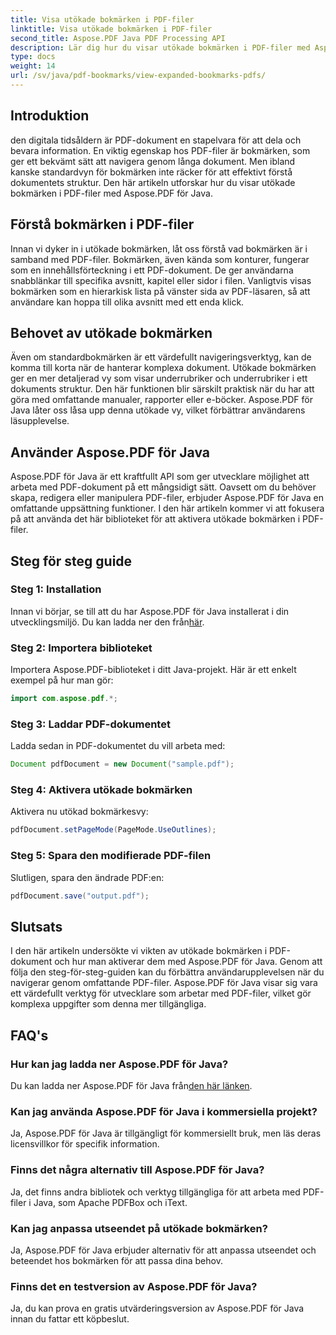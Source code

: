 ```yaml
---
title: Visa utökade bokmärken i PDF-filer
linktitle: Visa utökade bokmärken i PDF-filer
second_title: Aspose.PDF Java PDF Processing API
description: Lär dig hur du visar utökade bokmärken i PDF-filer med Aspose.PDF för Java. Förbättra dokumentnavigering med steg-för-steg-vägledning.
type: docs
weight: 14
url: /sv/java/pdf-bookmarks/view-expanded-bookmarks-pdfs/
---
```


## Introduktion

den digitala tidsåldern är PDF-dokument en stapelvara för att dela och bevara information. En viktig egenskap hos PDF-filer är bokmärken, som ger ett bekvämt sätt att navigera genom långa dokument. Men ibland kanske standardvyn för bokmärken inte räcker för att effektivt förstå dokumentets struktur. Den här artikeln utforskar hur du visar utökade bokmärken i PDF-filer med Aspose.PDF för Java.

## Förstå bokmärken i PDF-filer

Innan vi dyker in i utökade bokmärken, låt oss förstå vad bokmärken är i samband med PDF-filer. Bokmärken, även kända som konturer, fungerar som en innehållsförteckning i ett PDF-dokument. De ger användarna snabblänkar till specifika avsnitt, kapitel eller sidor i filen. Vanligtvis visas bokmärken som en hierarkisk lista på vänster sida av PDF-läsaren, så att användare kan hoppa till olika avsnitt med ett enda klick.

## Behovet av utökade bokmärken

Även om standardbokmärken är ett värdefullt navigeringsverktyg, kan de komma till korta när de hanterar komplexa dokument. Utökade bokmärken ger en mer detaljerad vy som visar underrubriker och underrubriker i ett dokuments struktur. Den här funktionen blir särskilt praktisk när du har att göra med omfattande manualer, rapporter eller e-böcker. Aspose.PDF för Java låter oss låsa upp denna utökade vy, vilket förbättrar användarens läsupplevelse.

## Använder Aspose.PDF för Java

Aspose.PDF för Java är ett kraftfullt API som ger utvecklare möjlighet att arbeta med PDF-dokument på ett mångsidigt sätt. Oavsett om du behöver skapa, redigera eller manipulera PDF-filer, erbjuder Aspose.PDF för Java en omfattande uppsättning funktioner. I den här artikeln kommer vi att fokusera på att använda det här biblioteket för att aktivera utökade bokmärken i PDF-filer.

## Steg för steg guide

### Steg 1: Installation
 Innan vi börjar, se till att du har Aspose.PDF för Java installerat i din utvecklingsmiljö. Du kan ladda ner den från[här](https://releases.aspose.com/pdf/java/).

### Steg 2: Importera biblioteket
Importera Aspose.PDF-biblioteket i ditt Java-projekt. Här är ett enkelt exempel på hur man gör:

```java
import com.aspose.pdf.*;
```

### Steg 3: Laddar PDF-dokumentet
Ladda sedan in PDF-dokumentet du vill arbeta med:

```java
Document pdfDocument = new Document("sample.pdf");
```

### Steg 4: Aktivera utökade bokmärken
Aktivera nu utökad bokmärkesvy:

```java
pdfDocument.setPageMode(PageMode.UseOutlines);
```

### Steg 5: Spara den modifierade PDF-filen
Slutligen, spara den ändrade PDF:en:

```java
pdfDocument.save("output.pdf");
```

## Slutsats

I den här artikeln undersökte vi vikten av utökade bokmärken i PDF-dokument och hur man aktiverar dem med Aspose.PDF för Java. Genom att följa den steg-för-steg-guiden kan du förbättra användarupplevelsen när du navigerar genom omfattande PDF-filer. Aspose.PDF för Java visar sig vara ett värdefullt verktyg för utvecklare som arbetar med PDF-filer, vilket gör komplexa uppgifter som denna mer tillgängliga.

## FAQ's

### Hur kan jag ladda ner Aspose.PDF för Java?

 Du kan ladda ner Aspose.PDF för Java från[den här länken](https://releases.aspose.com/pdf/java/).

### Kan jag använda Aspose.PDF för Java i kommersiella projekt?

Ja, Aspose.PDF för Java är tillgängligt för kommersiellt bruk, men läs deras licensvillkor för specifik information.

### Finns det några alternativ till Aspose.PDF för Java?

Ja, det finns andra bibliotek och verktyg tillgängliga för att arbeta med PDF-filer i Java, som Apache PDFBox och iText.

### Kan jag anpassa utseendet på utökade bokmärken?

Ja, Aspose.PDF för Java erbjuder alternativ för att anpassa utseendet och beteendet hos bokmärken för att passa dina behov.

### Finns det en testversion av Aspose.PDF för Java?

Ja, du kan prova en gratis utvärderingsversion av Aspose.PDF för Java innan du fattar ett köpbeslut.